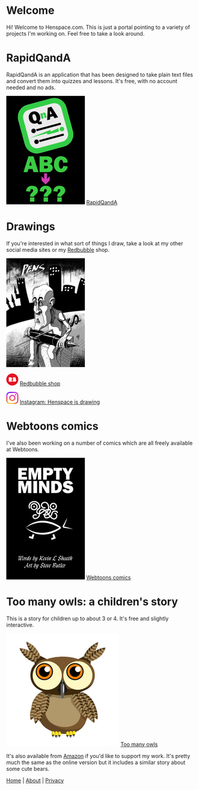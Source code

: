 # Welcome

Hi! Welcome to Henspace.com. This is just a portal pointing to a variety of
projects I'm working on. Feel free to take a look around.

# RapidQandA

RapidQandA is an application that has been designed to take plain text files and convert them into quizzes and lessons. It's free, with no account needed and no ads.

[![Cover for comic called Empty Minds](images/rapidqanda-portrait.jpg)](http://rapidqanda.com)
[RapidQandA](http://rapidqanda.com)

# Drawings

If you're interested in what sort of things I draw, take a look at my other social media sites or my [Redbubble](https://henspace.redbubble.com) shop.

[![Picture of man holding pen](images/drawings.jpg)](https://henspace.redbubble.com/)

![Redbubble logo](images/redbubble_x32.png) [Redbubble shop](https://henspace.redbubble.com)

![Instagram logo](images/Instagram_Glyph_Gradient_x32.png) [Instagram: Henspace is drawing](https://www.instagram.com/henspace_is_drawing/)

# Webtoons comics

I've also been working on a number of comics which are all freely available at Webtoons.

[![Cover for comic called Empty Minds](images/EmptyMindsCoverx209.jpg)](https://www.webtoons.com/en/creator/u93vy)
[Webtoons comics](https://www.webtoons.com/en/creator/u93vy)

# Too many owls: a children's story

This is a story for children up to about 3 or 4. It's free and slightly interactive.

[![Close-up image of an owl's eyes](images/owl_209.jpg)](https://henspace.com/games/toomanyowls/index.html)
[Too many owls](https://henspace.com/games/toomanyowls/index.html)

It's also available from [Amazon](https://www.amazon.co.uk/Are-there-many-owls-bears/dp/B08L8SNLX8) if you'd like to support my work. It's pretty much the same as the online version but it includes a similar story about some cute bears.

[Home](index.md) | [About](about.md) | [Privacy](privacy.md)
